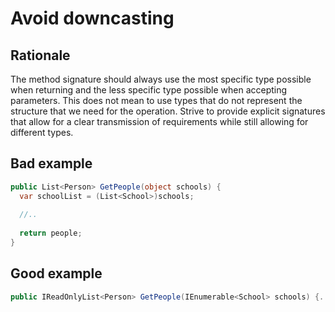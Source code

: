 # Avoid downcasting

## Rationale

The method signature should always use the most specific type possible when returning and the less specific type possible when accepting parameters. This does not mean to use types that do not represent the structure that we need for the operation. Strive to provide explicit signatures that allow for a clear transmission of requirements while still allowing for different types.

## Bad example

```csharp
public List<Person> GetPeople(object schools) {
  var schoolList = (List<School>)schools;
  
  //..
  
  return people;
}
```

## Good example

```csharp
public IReadOnlyList<Person> GetPeople(IEnumerable<School> schools) {..}
```
